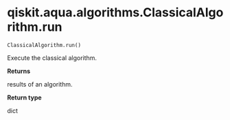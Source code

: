 # qiskit.aqua.algorithms.ClassicalAlgorithm.run

`ClassicalAlgorithm.run()`

Execute the classical algorithm.

**Returns**

results of an algorithm.

**Return type**

dict
